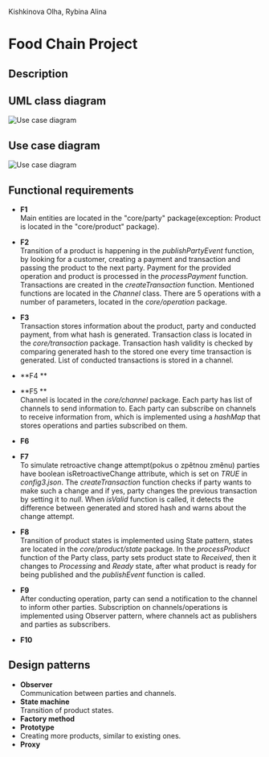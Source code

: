  Kishkinova Olha, Rybina Alina
# Food Chain Project
## Description
## UML class diagram
![Use case diagram](/docs/..)
## Use case diagram
![Use case diagram](/docs/..)

## Functional requirements

- **F1** <br/>
  Main entities are located in the "core/party" package(exception: Product is located in the "core/product" package).
- **F2** <br/>
Transition of a product is happening in the *publishPartyEvent* function, by looking for a customer, creating a payment and transaction and passing the product to the next party. Payment for the provided operation and product is processed in the *processPayment* function. 
Transactions are created in the *createTransaction* function. Mentioned functions are located in the *Channel* class.
There are 5 operations with a number of parameters, located in the *core/operation* package.
- **F3** <br/>
Transaction stores information about the product, party and conducted payment, from what hash is generated. Transaction class is located in the  *core/transaction* package. Transaction hash validity is checked by comparing generated hash to the stored one every time transaction is generated. List of conducted transactions is stored in a channel.
- **F4 ** <br/>

- **F5 ** <br/>
Channel is located in the *core/channel* package. Each party has list of channels to send information to.
Each party can subscribe on channels to receive information from, which is implemented using a *hashMap* that stores operations and parties subscribed on them.
- **F6** <br/>

- **F7** <br/>
To simulate retroactive change attempt(pokus o zpětnou změnu) parties have boolean isRetroactiveChange attribute, which is set on *TRUE* in *config3.json*.
The *createTransaction* function checks if party wants to make such a change and if yes, party changes the previous transaction by setting it to *null*.
When *isValid* function is called, it detects the difference between generated and stored hash and warns about the change attempt.
- **F8** <br/>
Transition of product states is implemented using State pattern, states are located in the *core/product/state* package.
In the *processProduct* function of the Party class, party sets product state to *Received*, then it changes to *Processing* and *Ready* state,
after what product is ready for being published and the *publishEvent* function is called.
- **F9** <br/>
After conducting operation, party can send a notification to the channel to inform other parties.
Subscription on channels/operations is implemented using Observer pattern, where channels act as publishers and parties as subscribers.
- **F10** <br/>

## Design patterns
- **Observer** <br/>
Communication between parties and channels.
- **State machine** <br/>
Transition of product states.
- **Factory method** <br/>
- **Prototype** <br/>
- Creating more products, similar to existing ones.
- **Proxy** <br/>
